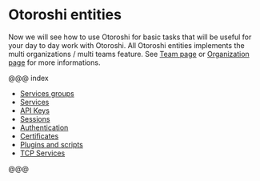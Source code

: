 # Otoroshi entities

Now we will see how to use Otoroshi for basic tasks that will be useful for your day to day work with Otoroshi.
All Otoroshi entities implements the multi organizations / multi teams feature. See [Team page](../setup/team.md) or [Organization page](../setup/tenant.md) for more informations.

@@@ index

* [Services groups](./groups.md)
* [Services](./services.md)
* [API Keys](./apikeys.md)
* [Sessions](./sessions.md)
* [Authentication](./auth.md)
* [Certificates](./certificates.md)
* [Plugins and scripts](./plugins.md)
* [TCP Services](./tcpServices.md)

@@@
